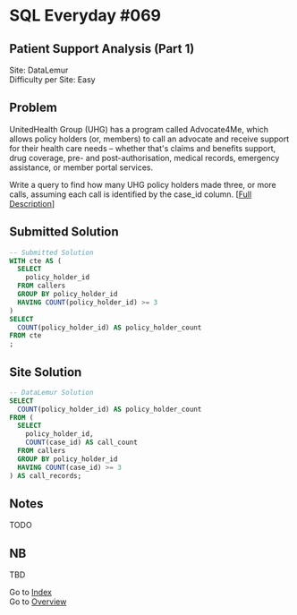 # SQL Everyday \#069

## Patient Support Analysis (Part 1)

Site: DataLemur\
Difficulty per Site: Easy

## Problem

UnitedHealth Group (UHG) has a program called Advocate4Me, which allows policy holders (or, members) to call an advocate and receive support for their health care needs – whether that's claims and benefits support, drug coverage, pre- and post-authorisation, medical records, emergency assistance, or member portal services.

Write a query to find how many UHG policy holders made three, or more calls, assuming each call is identified by the case_id column. [[Full Description](https://datalemur.com/questions/frequent-callers)]

## Submitted Solution

```sql
-- Submitted Solution
WITH cte AS (
  SELECT 
    policy_holder_id
  FROM callers
  GROUP BY policy_holder_id
  HAVING COUNT(policy_holder_id) >= 3
)
SELECT
  COUNT(policy_holder_id) AS policy_holder_count
FROM cte
;
```

## Site Solution

```sql
-- DataLemur Solution 
SELECT 
  COUNT(policy_holder_id) AS policy_holder_count
FROM (
  SELECT
    policy_holder_id,
    COUNT(case_id) AS call_count
  FROM callers
  GROUP BY policy_holder_id
  HAVING COUNT(case_id) >= 3
) AS call_records;
```

## Notes

TODO

## NB

TBD

Go to [Index](../?tab=readme-ov-file#index)\
Go to [Overview](../?tab=readme-ov-file)
